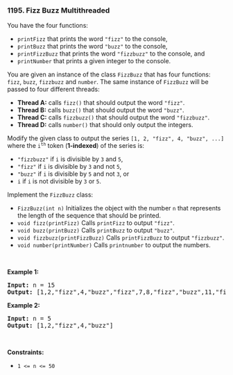 <h3 align="left"> 1195. Fizz Buzz Multithreaded</h3>
<div><p>You have the four functions:</p>

<ul>
	<li><code>printFizz</code> that prints the word <code>"fizz"</code> to the console,</li>
	<li><code>printBuzz</code> that prints the word <code>"buzz"</code> to the console,</li>
	<li><code>printFizzBuzz</code> that prints the word <code>"fizzbuzz"</code> to the console, and</li>
	<li><code>printNumber</code> that prints a given integer to the console.</li>
</ul>

<p>You are given an instance of the class <code>FizzBuzz</code> that has four functions: <code>fizz</code>, <code>buzz</code>, <code>fizzbuzz</code> and <code>number</code>. The same instance of <code>FizzBuzz</code> will be passed to four different threads:</p>

<ul>
	<li><strong>Thread A:</strong> calls <code>fizz()</code> that should output the word <code>"fizz"</code>.</li>
	<li><strong>Thread B:</strong> calls <code>buzz()</code> that should output the word <code>"buzz"</code>.</li>
	<li><strong>Thread C:</strong> calls <code>fizzbuzz()</code> that should output the word <code>"fizzbuzz"</code>.</li>
	<li><strong>Thread D:</strong> calls <code>number()</code> that should only output the integers.</li>
</ul>

<p>Modify the given class to output the series <code>[1, 2, "fizz", 4, "buzz", ...]</code> where the <code>i<sup>th</sup></code> token (<strong>1-indexed</strong>) of the series is:</p>

<ul>
	<li><code>"fizzbuzz"</code> if <code>i</code> is divisible by <code>3</code> and <code>5</code>,</li>
	<li><code>"fizz"</code> if <code>i</code> is divisible by <code>3</code> and not <code>5</code>,</li>
	<li><code>"buzz"</code> if <code>i</code> is divisible by <code>5</code> and not <code>3</code>, or</li>
	<li><code>i</code> if <code>i</code> is not divisible by <code>3</code> or <code>5</code>.</li>
</ul>

<p>Implement the <code>FizzBuzz</code> class:</p>

<ul>
	<li><code>FizzBuzz(int n)</code> Initializes the object with the number <code>n</code> that represents the length of the sequence that should be printed.</li>
	<li><code>void fizz(printFizz)</code> Calls <code>printFizz</code> to output <code>"fizz"</code>.</li>
	<li><code>void buzz(printBuzz)</code> Calls <code>printBuzz</code> to output <code>"buzz"</code>.</li>
	<li><code>void fizzbuzz(printFizzBuzz)</code> Calls <code>printFizzBuzz</code> to output <code>"fizzbuzz"</code>.</li>
	<li><code>void number(printNumber)</code> Calls <code>printnumber</code> to output the numbers.</li>
</ul>

<p>&nbsp;</p>
<p><strong>Example 1:</strong></p>
<pre><strong>Input:</strong> n = 15
<strong>Output:</strong> [1,2,"fizz",4,"buzz","fizz",7,8,"fizz","buzz",11,"fizz",13,14,"fizzbuzz"]
</pre><p><strong>Example 2:</strong></p>
<pre><strong>Input:</strong> n = 5
<strong>Output:</strong> [1,2,"fizz",4,"buzz"]
</pre>
<p>&nbsp;</p>
<p><strong>Constraints:</strong></p>

<ul>
	<li><code>1 &lt;= n &lt;= 50</code></li>
</ul>
</div>